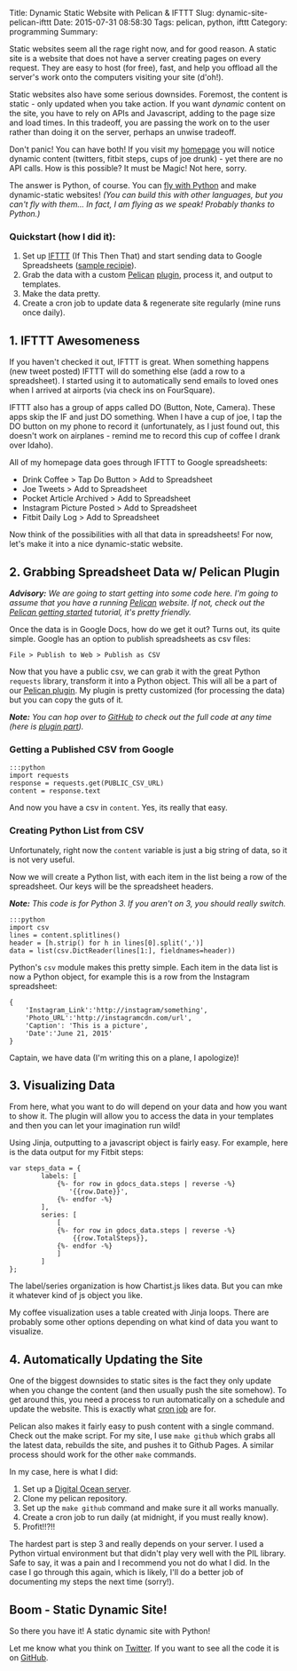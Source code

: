 Title: Dynamic Static Website with Pelican & IFTTT
Slug: dynamic-site-pelican-ifttt
Date: 2015-07-31 08:58:30
Tags: pelican, python, ifttt
Category: programming
Summary: 

Static websites seem all the rage right now, and for good reason. A static site is a website that does not have a server creating pages on every request. They are easy to host (for free), fast, and help you offload all the server's work onto the computers visiting your site (d'oh!).

Static websites also have some serious downsides. Foremost, the content is static - only updated when you take action. If you want *dynamic* content on the site, you have to rely on APIs and Javascript, adding to the page size and load times. In this tradeoff, you are passing the work on to the user rather than doing it on the server, perhaps an unwise tradeoff.

Don't panic! You can have both! If you visit my [homepage](https://joeahand.com) you will notice dynamic content (twitters, fitbit steps, cups of joe drunk) - yet there are no API calls. How is this possible? It must be Magic! Not here, sorry.

The answer is Python, of course. You can [fly with Python](https://xkcd.com/353/) and make dynamic-static websites! *(You can build this with other languages, but you can't fly with them... In fact, I am flying as we speak! Probably thanks to Python.)*

### Quickstart (how I did it):

1. Set up [IFTTT](https://ifttt.com) (If This Then That) and start sending data to Google Spreadsheets ([sample recipie](https://ifttt.com/recipes/112226-save-your-tweets-in-a-google-spreadsheet)).
2. Grab the data with a custom [Pelican](http://getpelican.com) [plugin](https://github.com/joehand/joeahand/tree/master/plugins/pelican_gdocs), process it, and output to templates.
3. Make the data pretty.
4. Create a cron job to update data & regenerate site regularly (mine runs once daily).

## 1. IFTTT Awesomeness

If you haven't checked it out, IFTTT is great. When something happens (new tweet posted) IFTTT will do something else (add a row to a spreadsheet). I started using it to automatically send emails to loved ones when I arrived at airports (via check ins on FourSquare).

IFTTT also has a group of apps called DO (Button, Note, Camera). These apps skip the IF and just DO something. When I have a cup of joe, I tap the DO button on my phone to record it (unfortunately, as I just found out, this doesn't work on airplanes - remind me to record this cup of coffee I drank over Idaho).

All of my homepage data goes through IFTTT to Google spreadsheets:

* Drink Coffee > Tap Do Button > Add to Spreadsheet
* Joe Tweets > Add to Spreadsheet
* Pocket Article Archived > Add to Spreadsheet
* Instagram Picture Posted > Add to Spreadsheet
* Fitbit Daily Log > Add to Spreadsheet

Now think of the possibilities with all that data in spreadsheets! For now, let's make it into a nice dynamic-static website.

## 2. Grabbing Spreadsheet Data w/ Pelican Plugin

***Advisory:*** *We are going to start getting into some code here. I'm going to assume that you have a running [Pelican](http://getpelican.com) website. If not, check out the [Pelican getting started](http://docs.getpelican.com/en/3.6.2/quickstart.html) tutorial, it's pretty friendly.*

Once the data is in Google Docs, how do we get it out? Turns out, its quite simple. Google has an option to publish spreadsheets as csv files:

    File > Publish to Web > Publish as CSV

Now that you have a public csv, we can grab it with the great Python `requests` library, transform it into a Python object. This will all be a part of our [Pelican plugin](http://docs.getpelican.com/en/latest/plugins.html). My plugin is pretty customized (for processing the data) but you can copy the guts of it.

***Note:*** *You can hop over to [GitHub](https://github.com/joehand/joeahand) to check out the full code at any time (here is [plugin part](https://github.com/joehand/joeahand/tree/master/plugins/pelican_gdocs)).*

### Getting a Published CSV from Google

    :::python
    import requests
    response = requests.get(PUBLIC_CSV_URL)
    content = response.text

And now you have a csv in `content`. Yes, its really that easy.

### Creating Python List from CSV

Unfortunately, right now the `content` variable is just a big string of data, so it is not very useful. 

Now we will create a Python list, with each item in the list being a row of the spreadsheet. Our keys will be the spreadsheet headers.

***Note:*** *This code is for Python 3. If you aren't on 3, you should really switch.*

    :::python
    import csv
    lines = content.splitlines()
    header = [h.strip() for h in lines[0].split(',')]
    data = list(csv.DictReader(lines[1:], fieldnames=header))

Python's `csv` module makes this pretty simple. Each item in the data list is now a Python object, for example this is a row from the Instagram spreadsheet:
    
    {
        'Instagram_Link':'http://instagram/something', 
        'Photo_URL':'http://instagramcdn.com/url', 
        'Caption': 'This is a picture', 
        'Date':'June 21, 2015'
    }

Captain, we have data (I'm writing this on a plane, I apologize)!

## 3. Visualizing Data

From here, what you want to do will depend on your data and how you want to show it. The plugin will allow you to access the data in your templates and then you can let your imagination run wild!

Using Jinja, outputting to a javascript object is fairly easy. For example, here is the data output for my Fitbit steps:

    var steps_data = {
            labels: [
                {%- for row in gdocs_data.steps | reverse -%}
                   '{{row.Date}}',
                {%- endfor -%}
            ],
            series: [
                [
                {%- for row in gdocs_data.steps | reverse -%}
                    {{row.TotalSteps}},
                {%- endfor -%}
                ]
            ]
    };

The label/series organization is how Chartist.js likes data. But you can mke it whatever kind of js object you like.

My coffee visualization uses a table created with Jinja loops. There are probably some other options depending on what kind of data you want to visualize.

## 4. Automatically Updating the Site

One of the biggest downsides to static sites is the fact they only update when you change the content (and then usually push the site somehow). To get around this, you need a process to run automatically on a schedule and update the website. This is exactly what [cron job](http://crontab.org/) are for.

Pelican also makes it fairly easy to push content with a single command. Check out the make script. For my site, I use `make github` which grabs all the latest data, rebuilds the site, and pushes it to Github Pages. A similar process should work for the other `make` commands.

In my case, here is what I did:

1. Set up a [Digital Ocean server](https://www.digitalocean.com/?refcode=94657bdeab0c).
2. Clone my pelican repository.
3. Set up the `make github` command and make sure it all works manually.
4. Create a cron job to run daily (at midnight, if you must really know).
5. Profit!!?!!

The hardest part is step 3 and really depends on your server. I used a Python virtual environment but that didn't play very well with the PIL library. Safe to say, it was a pain and I recommend you not do what I did. In the case I go through this again, which is likely, I'll do a better job of documenting my steps the next time (sorry!).

## Boom - Static Dynamic Site!

So there you have it! A static dynamic site with Python! 

Let me know what you think on [Twitter](https://twitter.com/joeahand). If you want to see all the code it is on [GitHub](https://github.com/joehand/joeahand).


